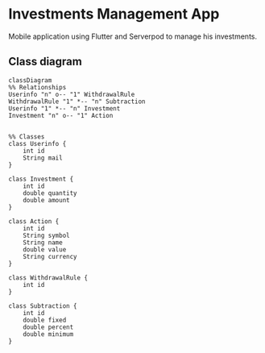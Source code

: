 # Investments Management App
Mobile application using Flutter and Serverpod to manage his investments.

## Class diagram
```mermaid
classDiagram
%% Relationships
Userinfo "n" o-- "1" WithdrawalRule
WithdrawalRule "1" *-- "n" Subtraction
Userinfo "1" *-- "n" Investment
Investment "n" o-- "1" Action


%% Classes
class Userinfo {
    int id
    String mail
}

class Investment {
    int id
    double quantity
    double amount
}

class Action {
    int id
    String symbol
    String name
    double value
    String currency
}

class WithdrawalRule {
    int id
}

class Subtraction {
    int id
    double fixed
    double percent
    double minimum
}
```
